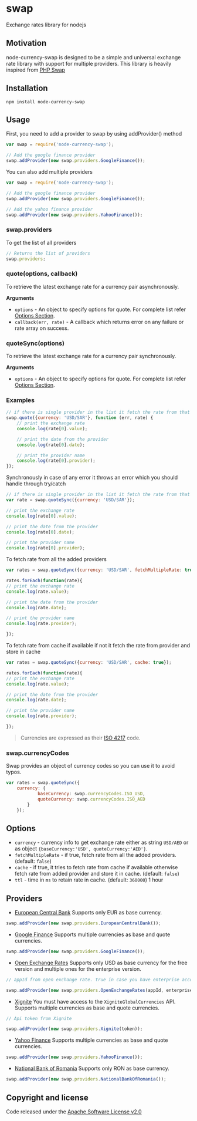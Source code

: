 # swap
Exchange rates library for nodejs

## Motivation
node-currency-swap is designed to be a simple and universal exchange rate library with support for multiple providers. This library is heavily inspired from [PHP Swap](https://github.com/florianv/swap)

## Installation

```bashp
npm install node-currency-swap
```
## Usage

First, you need to add a provider to swap by using addProvider() method

```js
var swap = require('node-currency-swap');

// Add the google finance provider
swap.addProvider(new swap.providers.GoogleFinance());
```

You can also add multiple providers

```js
var swap = require('node-currency-swap');

// Add the google finance provider
swap.addProvider(new swap.providers.GoogleFinance());

// Add the yahoo finance provider
swap.addProvider(new swap.providers.YahooFinance());
```

### swap.providers

To get the list of all providers

```js
// Returns the list of providers
swap.providers;
```

### quote(options, callback)

To retrieve the latest exchange rate for a currency pair asynchronously.

__Arguments__

* `options` - An object to specify options for quote. For complete list refer [Options Section](#options).
* `callback(err, rate)` - A callback which returns error on any failure or rate array on success.

### quoteSync(options)

To retrieve the latest exchange rate for a currency pair synchronously.

__Arguments__

* `options` - An object to specify options for quote. For complete list refer [Options Section](#options).

### Examples

```js
// if there is single provider in the list it fetch the rate from that provider but if there are multiple provider in the list it fetch the rate from first available one.
swap.quote({currency: 'USD/SAR'}, function (err, rate) {
    // print the exchange rate
    console.log(rate[0].value);

    // print the date from the provider
    console.log(rate[0].date);

    // print the provider name
    console.log(rate[0].provider);
});
```

Synchronously in case of any error it throws an error which you should handle through try/catch

```js
// if there is single provider in the list it fetch the rate from that provider but if there are multiple provider in the list it fetch the rate from first available one.
var rate = swap.quoteSync({currency: 'USD/SAR'});

// print the exchange rate
console.log(rate[0].value);

// print the date from the provider
console.log(rate[0].date);

// print the provider name
console.log(rate[0].provider);
```

To fetch rate from all the added providers

```js
var rates = swap.quoteSync({currency: 'USD/SAR', fetchMultipleRate: true});

rates.forEach(function(rate){
// print the exchange rate
console.log(rate.value);

// print the date from the provider
console.log(rate.date);

// print the provider name
console.log(rate.provider);

});
```

To fetch rate from cache if available if not it fetch the rate from provider and store in cache

```js
var rates = swap.quoteSync({currency: 'USD/SAR', cache: true});

rates.forEach(function(rate){
// print the exchange rate
console.log(rate.value);

// print the date from the provider
console.log(rate.date);

// print the provider name
console.log(rate.provider);

});
```

> Currencies are expressed as their [ISO 4217](http://en.wikipedia.org/wiki/ISO_4217) code.

### swap.currencyCodes

Swap provides an object of currency codes so you can use it to avoid typos.

```js
var rates = swap.quoteSync({
    currency: {
            baseCurrency: swap.currencyCodes.ISO_USD,
            quoteCurrency: swap.currencyCodes.ISO_AED
        }
    });
```

## Options

- `currency` - currency info to get exchange rate either as string `USD/AED` or as object `{baseCurrency:'USD', quoteCurrency:'AED'}`.
- `fetchMultipleRate` - if true, fetch rate from all the added providers. (default: `false`)
- `cache` - if true, it tries to fetch rate from cache if available otherwise fetch rate from added provider and store it in cache. (default: `false`)
- `ttl` - time in `ms` to retain rate in cache. (default: `360000`) 1 hour

## Providers

- [European Central Bank](http://www.ecb.europa.eu/home/html/index.en.html)
Supports only EUR as base currency.
```js
swap.addProvider(new swap.providers.EuropeanCentralBank());
```
- [Google Finance](http://www.google.com/finance)
Supports multiple currencies as base and quote currencies.
```js
swap.addProvider(new swap.providers.GoogleFinance());
```
- [Open Exchange Rates](https://openexchangerates.org)
Supports only USD as base currency for the free version and multiple ones for the enterprise version.
```js
// appId from open exchange rate. true in case you have enterprise account (default `false`)

swap.addProvider(new swap.providers.OpenExchangeRates(appId, enterprise));
```
- [Xignite](https://www.xignite.com)
You must have access to the `XigniteGlobalCurrencies` API.
Supports multiple currencies as base and quote currencies.
```js
// Api token from Xignite

swap.addProvider(new swap.providers.Xignite(token));
```
- [Yahoo Finance](https://finance.yahoo.com/)
Supports multiple currencies as base and quote currencies.
```js
swap.addProvider(new swap.providers.YahooFinance());
```
- [National Bank of Romania](http://www.bnr.ro)
Supports only RON as base currency.
```js
swap.addProvider(new swap.providers.NationalBankOfRomania());
```

## Copyright and license

Code released under the [Apache Software License v2.0](http://www.apache.org/licenses/LICENSE-2.0)

